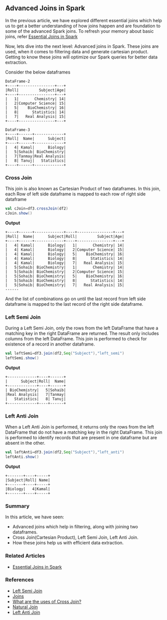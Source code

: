 ## Advanced Joins in Spark

In the previous article, we have explored different essential joins which help us to get a better understanding of how joins happen and are foundation to some of the advanced Spark joins.
To refresh your memory about basic joins, refer [Essential Joins in Spark](@/docs/spark/essential-joins-in-spark.md)

Now, lets dive into the next level: Advanced joins in Spark. These joins are used, when it comes to filtering data and generate cartesian product. 
Getting to know these joins will optimize our Spark queries for better data extraction.

Consider the below dataframes
```text
DataFrame-2
+----+----------------+---+
|Roll|         Subject|Age|
+----+----------------+---+
|   1|       Chemistry| 14|
|   2|Computer Science| 15|
|   5|    BioChemistry| 16|
|   8|      Statistics| 14|
|   7|   Real Analysis| 15|
+----+----------------+---+

DataFrame-3
+----+------+-------------+
|Roll|  Name|      Subject|
+----+------+-------------+
|   4| Kamal|      Biology|
|   5|Sohaib| BioChemistry|
|   7|Tanmay|Real Analysis|
|   8| Tanuj|   Statistics|
+----+------+-------------+
```

### Cross Join
This join is also known as Cartesian Product of two dataframes. 
In this join, each Row of left side dataframe is mapped to each row of right side dataframe
```scala
val cJoin=df3.crossJoin(df2)
cJoin.show()
```
**Output**
```text
+----+------+-------------+----+----------------+---+
|Roll|  Name|      Subject|Roll|         Subject|Age|
+----+------+-------------+----+----------------+---+
|   4| Kamal|      Biology|   1|       Chemistry| 14|
|   4| Kamal|      Biology|   2|Computer Science| 15|
|   4| Kamal|      Biology|   5|    BioChemistry| 16|
|   4| Kamal|      Biology|   8|      Statistics| 14|
|   4| Kamal|      Biology|   7|   Real Analysis| 15|
|   5|Sohaib| BioChemistry|   1|       Chemistry| 14|
|   5|Sohaib| BioChemistry|   2|Computer Science| 15|
|   5|Sohaib| BioChemistry|   5|    BioChemistry| 16|
|   5|Sohaib| BioChemistry|   8|      Statistics| 14|
|   5|Sohaib| BioChemistry|   7|   Real Analysis| 15|
------
```
And the list of combinations go on until the last record from left side dataframe is mapped to the last record of the right side dataframe.

### Left Semi Join
During a Left Semi Join, only the rows from the left DataFrame that have a matching key in the right DataFrame are returned.
The result only includes columns from the left DataFrame. This join is performed to check for existence of a record in another dataframe.
```scala
val leftSemi=df3.join(df2,Seq("Subject"),"left_semi")
leftSemi.show()
```
**Output**
```text
+-------------+----+------+
|      Subject|Roll|  Name|
+-------------+----+------+
| BioChemistry|   5|Sohaib|
|Real Analysis|   7|Tanmay|
|   Statistics|   8| Tanuj|
+-------------+----+------+
```

### Left Anti Join
When a Left Anti Join is performed, it returns only the rows from the left DataFrame that do not have a matching key in the right DataFrame.
This join is performed to identify records that are present in one dataframe but are absent in the other.
```scala
val leftAnti=df3.join(df2,Seq("Subject"),"left_anti")
leftAnti.show()
```
**Output**
```text
+-------+----+-----+
|Subject|Roll| Name|
+-------+----+-----+
|Biology|   4|Kamal|
+-------+----+-----+
```

### Summary
In this article, we have seen:
- Advanced joins which help in filtering, along with joining two dataframes.
- Cross Join(Cartesian Product), Left Semi Join, Left Anti Join.
- How these joins help us with efficient data extraction.

### Related Articles
- [Essential Joins in Spark](@/docs/spark/essential-joins-in-spark.md)

### References
- [Left Semi Join](https://learn.microsoft.com/en-us/kusto/query/join-leftsemi?view=microsoft-fabric)
- [Joins](https://docs.snowflake.com/en/sql-reference/constructs/join)
- [What are the uses of Cross Join?](https://stackoverflow.com/questions/219716/what-are-the-uses-for-cross-join)
- [Natural Join](https://docs.oracle.com/javadb/10.8.2.2/ref/rrefsqljnaturaljoin.html#:~:text=A%20NATURAL%20JOIN%20is%20a,The%20default%20is%20INNER%20join.)
- [Left Anti Join](https://learn.microsoft.com/en-us/power-query/merge-queries-left-anti)
